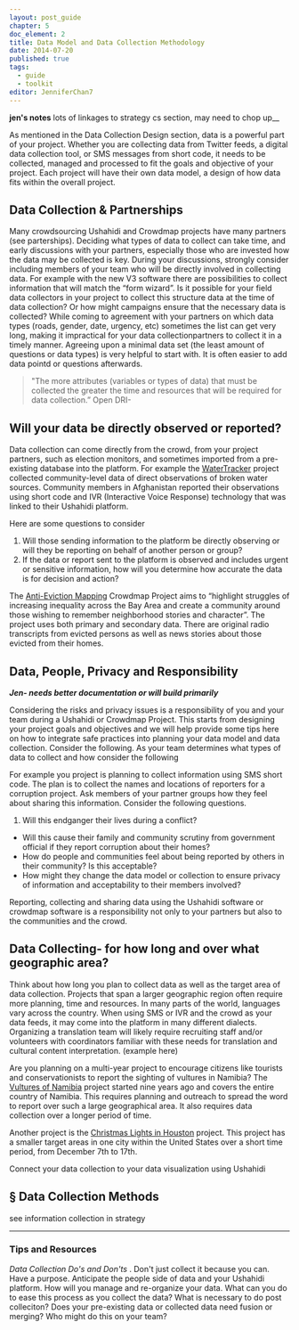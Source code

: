 ```yaml
---
layout: post_guide
chapter: 5
doc_element: 2
title: Data Model and Data Collection Methodology
date: 2014-07-20
published: true
tags:
  - guide
  - toolkit
editor: JenniferChan7
---
```

__jen's notes__ lots of linkages to strategy cs section, may need to chop up__

As mentioned in the Data Collection Design section, data is a powerful part of your project. Whether you are collecting data from Twitter feeds, a digital data collection tool, or SMS messages from short code, it needs to be collected, managed and processed to fit the goals and objective of your project. Each project will have their own data model, a design of how data fits within the overall project.

## Data Collection & Partnerships

Many crowdsourcing Ushahidi and Crowdmap projects have many partners (see parterships). Deciding what types of data to collect can take time, and early discussions with your partners, especially those who are invested how the data may be collected is key.  During your discussions, strongly consider including members of your team who will be directly involved in collecting data. For example with the new V3 software there are possibilities to collect information that will match the “form wizard”. Is it possible for your field data collectors in your project to collect this structure data at the time of data collection? Or how might campaigns ensure that the necessary data is collected? While coming to agreement with your partners on which data types (roads, gender, date, urgency, etc) sometimes the list can get very long, making it impractical for your data collectionpartners to collect it in a timely manner. Agreeing upon a minimal data set (the least amount of questions or data types) is very helpful to start with. It is often easier to add data pointd or questions afterwards.

>"The more attributes (variables or types of data) that must be collected the greater the time and resources that will be required for data collection.” Open DRI-

## Will your data be directly observed or reported?

Data collection can come directly from the crowd, from your project partners, such as election monitors, and sometimes imported from a pre-existing database into the platform. For example the [WaterTracker](http://blog.ushahidi.com/2012/06/25/watertracker) project collected community-level data of direct observations of broken water sources. Community members in Afghanistan reported their observations using short code and IVR (Interactive Voice Response) technology that was linked to their Ushahidi platform.

Here are some questions to consider

1.	Will those sending information to the platform be directly observing or will they be reporting on behalf of another person or group?
2.	If the data or report sent to the platform is observed and includes urgent or sensitive information, how will you determine how accurate the data is for decision and action?

The [Anti-Eviction Mapping](https://crowdmap.com/map/narrativesofdisplacement/) Crowdmap Project aims to “highlight struggles of increasing inequality across the Bay Area and create a community around those wishing to remember neighborhood stories and character”. The project uses both primary and secondary data. There are original radio transcripts from evicted persons as well as news stories about those evicted from their homes.


## Data, People, Privacy and Responsibility
___Jen- needs better documentation or will build primarily___

Considering the risks and privacy issues is a responsibility of you and your team during a Ushahidi or Crowdmap Project. This starts from designing your project goals and objectives and we will help provide some tips here on how to integrate safe practices into planning your data model and data collection.  Consider the following. As your team determines what types of data to collect and how consider the following

For example you project is planning to collect information using SMS short code. The plan is to collect the names and locations of reporters for a corruption project. Ask members of your partner groups how they feel about sharing this information. Consider the following questions.

1. Will this endganger their lives during a conflict?
- Will this cause their family and community scrutiny from government official if they report corruption about their homes?  
- How do people and communities feel about being reported by others in their community? Is this acceptable?
- How might they change the data model or collection to ensure privacy of information and acceptability to their members involved?

Reporting, collecting and sharing data using the Ushahidi software or crowdmap software is a responsibility not only to your partners but also to the communities and the crowd.  

## Data Collecting- for how long and over what geographic area?

Think about how long you plan to collect data as well as the target area of data collection. Projects that span a larger geographic region often require more planning, time and resources. In many parts of the world, languages vary across the country. When using SMS or IVR and the crowd as your data feeds, it may come into the platform in many different dialects. Organizing a translation team will likely require recruiting staff and/or volunteers with coordinators familiar with these needs for translation and cultural content interpretation. (example here)

Are you planning on a multi-year project to encourage citizens like tourists and conservationists to report the sighting of vultures in Namibia? The [Vultures of Namibia](https://vulturesresightings.crowdmap.com/) project started nine years ago and covers the entire country of Namibia.  This requires planning and outreach to spread the word to report over such a large geographical area. It also requires data collection over a longer period of time.  

Another project is the [Christmas Lights in Houston](https://chronchristmaslights.crowdmap.com) project. This project has a smaller target areas in one city within the United States over a short time period, from December 7th to 17th.

Connect your data collection to your data visualization using Ushahidi

## &sect; Data Collection Methods
see information collection in strategy
___
### Tips and Resources
_Data Collection Do's and Don'ts_ . Don't just collect it because you can. Have a purpose. Anticipate the people side of data and your Ushahidi platform. How will you manage and re-organize your data. What can you do to ease this process as you collect the data? What is necessary to do post colleciton? Does your pre-existing data or collected data need fusion or merging? Who might do this on your team?
